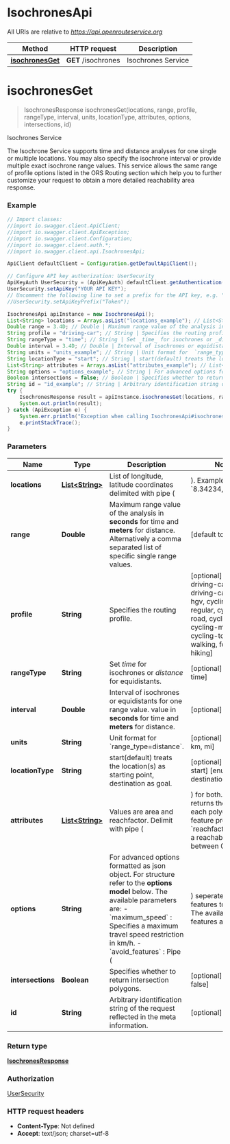 # IsochronesApi

All URIs are relative to *https://api.openrouteservice.org*

Method | HTTP request | Description
------------- | ------------- | -------------
[**isochronesGet**](IsochronesApi.md#isochronesGet) | **GET** /isochrones | Isochrones Service


<a name="isochronesGet"></a>
# **isochronesGet**
> IsochronesResponse isochronesGet(locations, range, profile, rangeType, interval, units, locationType, attributes, options, intersections, id)

Isochrones Service

The Isochrone Service supports time and distance analyses for one single or multiple locations. You may also specify the isochrone interval or provide multiple exact isochrone range values. This service allows the same range of profile options listed in the ORS Routing section which help you to further customize your request to obtain a more detailed reachability area response. 

### Example
```java
// Import classes:
//import io.swagger.client.ApiClient;
//import io.swagger.client.ApiException;
//import io.swagger.client.Configuration;
//import io.swagger.client.auth.*;
//import io.swagger.client.api.IsochronesApi;

ApiClient defaultClient = Configuration.getDefaultApiClient();

// Configure API key authorization: UserSecurity
ApiKeyAuth UserSecurity = (ApiKeyAuth) defaultClient.getAuthentication("UserSecurity");
UserSecurity.setApiKey("YOUR API KEY");
// Uncomment the following line to set a prefix for the API key, e.g. "Token" (defaults to null)
//UserSecurity.setApiKeyPrefix("Token");

IsochronesApi apiInstance = new IsochronesApi();
List<String> locations = Arrays.asList("locations_example"); // List<String> | List of longitude, latitude coordinates delimited with pipe (|).  Example values:   `8.34234,48.23424` 
Double range = 3.4D; // Double | Maximum range value of the analysis in **seconds** for time and **meters** for distance. Alternatively a comma separated list of specific single range values. 
String profile = "driving-car"; // String | Specifies the routing profile.
String rangeType = "time"; // String | Set _time_ for isochrones or _distance_ for equidistants. 
Double interval = 3.4D; // Double | Interval of isochrones or equidistants for one range value. value in **seconds** for time and **meters** for distance. 
String units = "units_example"; // String | Unit format for  `range_type=distance`. 
String locationType = "start"; // String | start(default) treats the location(s) as starting point, destination as goal. 
List<String> attributes = Arrays.asList("attributes_example"); // List<String> | Values are area and reachfactor. Delimit with pipe (|) for both. `area` returns the area of each polygon in its feature properties. `reachfactor` returns a reachability score between 0 and 1. 
String options = "options_example"; // String | For advanced options formatted as json object. For structure refer to the **options model** below. The available parameters are:     - `maximum_speed` : Specifies a maximum travel speed restriction in km/h.     - `avoid_features` : Pipe (|) seperated list of features to avoid.     The available features are :        |     Feature    | Available for                               |       |:--------------:|---------------------------------------------|       | `highways`     | driving-*                                   |       | `tollways`     | driving-*                                   |       | `ferries`      | driving-\\*, cycling-\\*, foot-\\*, wheelchair |       | `tunnels`      | driving-*                                   |       | `pavedroads`   | driving-\\*, cycling-*                       |       | `unpavedroads` | driving-\\*, cycling-*                       |       | `tracks`       | driving-*                                   |       | `fords`        | driving-\\*, cycling-\\*, foot-*              |       | `steps`        | cycling-\\*, foot-\\*, wheelchair             |       | `hills`        | cycling-\\*, foot-\\*                         |     - `vehicle_type` (for `profile=driving-hgv` only): `hgv`,`bus`,`agricultural`,`delivery`,`forestry` and `goods`. It is needed for **vehicle restrictions** to work.     - `profile_params` : Specifies additional routing parameters.     - `weightings`: Weightings will prioritize specified factors over the shortest path.       - `steepness_difficulty`: Specifies the fitness level for `cycling-*` profiles.         - `level`: `0` = Novice, `1` = Moderate, `2` = Amateur, `3` = Pro. The prefered gradient increases with level        - `green`: Specifies the Green factor for `foot-*` profiles.         - `factor`: Values range from `0` to `1`. `0` equals normal routing. `1` will prefer ways through green areas over a shorter route.        - `quiet`: Specifies the Quiet factor for `foot-*` profiles.         - `factor`: Values range from `0` to `1`. `0` equals normal routing. `1` will prefer quiet ways over a shorter route.      - `restrictions` : Specifies restrictions for `driving-hgv`, `wheelchair` or `cycling-*` profiles.       - for `cycling-*`:                       |  Parameter | Description                                                                                                                                                                               |           |:----------:|-------------------------------------------------------------------------------------------------------------------------------------------------------------------------------------------|           | `gradient` | Only for avoided `hills` or specified `steepness_difficulty`. Specifies the maximum route steepness in percent. Values range from `1` to `15`. Routes with a higher gradient are avoided. |        - for `driving-hgv`:          _(you have to specify the `vehicle_type` in the options for these parameters)_                  |  Parameter | Description                                                                                                                       |           |:----------:|-----------------------------------------------------------------------------------------------------------------------------------|           | `length`   | Length restriction in meters.                                                                                                     |           | `width`    | Width restriction in meters.                                                                                                      |           | `height`   | Height restriction in meters.                                                                                                     |           | `axleload` | Axleload restriction in tons.                                                                                                     |           | `weight`   | Weight restriction in tons.                                                                                                       |           | `hazmat`   | Specifies whether to use appropriate routing for delivering hazardous goods and avoiding water protected areas. Default is false. |        - for `wheelchair`:          |       Parameter       | Description                                                                                                         |         |:---------------------:|---------------------------------------------------------------------------------------------------------------------|         |     `surface_type`    | Specifies the [surface type](http://wiki.openstreetmap.org/wiki/Key:surface). Default is `\"cobblestone:flattened\"`. |         |      `track_type`     | Specifies the [grade](http://wiki.openstreetmap.org/wiki/Key:tracktype) of the route. Default is `\"grade1\"`.        |         |   `smoothness_type`   | Specifies the [smoothness](http://wiki.openstreetmap.org/wiki/Key:smoothness) of the route. Default is `\"good\"`.    |         | `maximum_sloped_curb` | Specifies the maximum height of the sloped curb in meters. Values are `0.03`, `0.06`(default), `0.1` or `any`.      |         |   `maximum_incline`   | Specifies the maximum incline as a percentage. `3`, `6`(default), `10`, `15` or `any`.                              |     - `avoid_polygons` : Comprises areas to be avoided for the route. Formatted as [geojson polygon](http://geojson.org/geojson-spec.html#id4) or [geojson multipolygon](http://geojson.org/geojson-spec.html#id7).  This is an example options object for a `cycling-*` profile:  ```json {   \"maximum_speed\": 10,   \"avoid_features\": \"unpavedroads\",   \"profile_params\": {     \"weightings\": {       \"steepness_difficulty\": {         \"level\": 1       },       \"green\": {         \"factor\": 0.8       },       \"quiet\": {         \"factor\": 1.0       }     },     \"restrictions\": {       \"gradient\": 5     }   },   \"avoid_polygons\": {     \"type\": \"Polygon\",     \"coordinates\": [                     [ [100.0, 0.0], [101.0, 0.0], [101.0, 1.0], [100.0, 1.0], [100.0, 0.0] ]    ]} } ``` The minified form(for copy paste purposes):  `{\"maximum_speed\":10,\"avoid_features\":\"unpavedroads\",\"profile_params\":{\"weightings\":{\"steepness_difficulty\":{\"level\":1},\"green\":{\"factor\":0.8},\"quiet\":{\"factor\":1.0}},\"restrictions\":{\"gradient\":5}},\"avoid_polygons\":{\"type\":\"Polygon\",\"coordinates\":[[[100.0,0.0],[101.0,0.0],[101.0,1.0],[100.0,1.0],[100.0,0.0]]]}}`  More examples can be found [here](https://github.com/GIScience/openrouteservice-docs#examples). 
Boolean intersections = false; // Boolean | Specifies whether to return intersection polygons. 
String id = "id_example"; // String | Arbitrary identification string of the request reflected in the meta information.
try {
    IsochronesResponse result = apiInstance.isochronesGet(locations, range, profile, rangeType, interval, units, locationType, attributes, options, intersections, id);
    System.out.println(result);
} catch (ApiException e) {
    System.err.println("Exception when calling IsochronesApi#isochronesGet");
    e.printStackTrace();
}
```

### Parameters

Name | Type | Description  | Notes
------------- | ------------- | ------------- | -------------
 **locations** | [**List&lt;String&gt;**](String.md)| List of longitude, latitude coordinates delimited with pipe (|).  Example values:   &#x60;8.34234,48.23424&#x60;  |
 **range** | **Double**| Maximum range value of the analysis in **seconds** for time and **meters** for distance. Alternatively a comma separated list of specific single range values.  | [default to 60.0]
 **profile** | **String**| Specifies the routing profile. | [optional] [default to driving-car] [enum: driving-car, driving-hgv, cycling-regular, cycling-road, cycling-safe, cycling-mountain, cycling-tour, foot-walking, foot-hiking]
 **rangeType** | **String**| Set _time_ for isochrones or _distance_ for equidistants.  | [optional] [default to time]
 **interval** | **Double**| Interval of isochrones or equidistants for one range value. value in **seconds** for time and **meters** for distance.  | [optional]
 **units** | **String**| Unit format for  &#x60;range_type&#x3D;distance&#x60;.  | [optional] [enum: m, km, mi]
 **locationType** | **String**| start(default) treats the location(s) as starting point, destination as goal.  | [optional] [default to start] [enum: start, destination]
 **attributes** | [**List&lt;String&gt;**](String.md)| Values are area and reachfactor. Delimit with pipe (|) for both. &#x60;area&#x60; returns the area of each polygon in its feature properties. &#x60;reachfactor&#x60; returns a reachability score between 0 and 1.  | [optional] [enum: area, reachfactor]
 **options** | **String**| For advanced options formatted as json object. For structure refer to the **options model** below. The available parameters are:     - &#x60;maximum_speed&#x60; : Specifies a maximum travel speed restriction in km/h.     - &#x60;avoid_features&#x60; : Pipe (|) seperated list of features to avoid.     The available features are :        |     Feature    | Available for                               |       |:--------------:|---------------------------------------------|       | &#x60;highways&#x60;     | driving-*                                   |       | &#x60;tollways&#x60;     | driving-*                                   |       | &#x60;ferries&#x60;      | driving-\\*, cycling-\\*, foot-\\*, wheelchair |       | &#x60;tunnels&#x60;      | driving-*                                   |       | &#x60;pavedroads&#x60;   | driving-\\*, cycling-*                       |       | &#x60;unpavedroads&#x60; | driving-\\*, cycling-*                       |       | &#x60;tracks&#x60;       | driving-*                                   |       | &#x60;fords&#x60;        | driving-\\*, cycling-\\*, foot-*              |       | &#x60;steps&#x60;        | cycling-\\*, foot-\\*, wheelchair             |       | &#x60;hills&#x60;        | cycling-\\*, foot-\\*                         |     - &#x60;vehicle_type&#x60; (for &#x60;profile&#x3D;driving-hgv&#x60; only): &#x60;hgv&#x60;,&#x60;bus&#x60;,&#x60;agricultural&#x60;,&#x60;delivery&#x60;,&#x60;forestry&#x60; and &#x60;goods&#x60;. It is needed for **vehicle restrictions** to work.     - &#x60;profile_params&#x60; : Specifies additional routing parameters.     - &#x60;weightings&#x60;: Weightings will prioritize specified factors over the shortest path.       - &#x60;steepness_difficulty&#x60;: Specifies the fitness level for &#x60;cycling-*&#x60; profiles.         - &#x60;level&#x60;: &#x60;0&#x60; &#x3D; Novice, &#x60;1&#x60; &#x3D; Moderate, &#x60;2&#x60; &#x3D; Amateur, &#x60;3&#x60; &#x3D; Pro. The prefered gradient increases with level        - &#x60;green&#x60;: Specifies the Green factor for &#x60;foot-*&#x60; profiles.         - &#x60;factor&#x60;: Values range from &#x60;0&#x60; to &#x60;1&#x60;. &#x60;0&#x60; equals normal routing. &#x60;1&#x60; will prefer ways through green areas over a shorter route.        - &#x60;quiet&#x60;: Specifies the Quiet factor for &#x60;foot-*&#x60; profiles.         - &#x60;factor&#x60;: Values range from &#x60;0&#x60; to &#x60;1&#x60;. &#x60;0&#x60; equals normal routing. &#x60;1&#x60; will prefer quiet ways over a shorter route.      - &#x60;restrictions&#x60; : Specifies restrictions for &#x60;driving-hgv&#x60;, &#x60;wheelchair&#x60; or &#x60;cycling-*&#x60; profiles.       - for &#x60;cycling-*&#x60;:                       |  Parameter | Description                                                                                                                                                                               |           |:----------:|-------------------------------------------------------------------------------------------------------------------------------------------------------------------------------------------|           | &#x60;gradient&#x60; | Only for avoided &#x60;hills&#x60; or specified &#x60;steepness_difficulty&#x60;. Specifies the maximum route steepness in percent. Values range from &#x60;1&#x60; to &#x60;15&#x60;. Routes with a higher gradient are avoided. |        - for &#x60;driving-hgv&#x60;:          _(you have to specify the &#x60;vehicle_type&#x60; in the options for these parameters)_                  |  Parameter | Description                                                                                                                       |           |:----------:|-----------------------------------------------------------------------------------------------------------------------------------|           | &#x60;length&#x60;   | Length restriction in meters.                                                                                                     |           | &#x60;width&#x60;    | Width restriction in meters.                                                                                                      |           | &#x60;height&#x60;   | Height restriction in meters.                                                                                                     |           | &#x60;axleload&#x60; | Axleload restriction in tons.                                                                                                     |           | &#x60;weight&#x60;   | Weight restriction in tons.                                                                                                       |           | &#x60;hazmat&#x60;   | Specifies whether to use appropriate routing for delivering hazardous goods and avoiding water protected areas. Default is false. |        - for &#x60;wheelchair&#x60;:          |       Parameter       | Description                                                                                                         |         |:---------------------:|---------------------------------------------------------------------------------------------------------------------|         |     &#x60;surface_type&#x60;    | Specifies the [surface type](http://wiki.openstreetmap.org/wiki/Key:surface). Default is &#x60;\&quot;cobblestone:flattened\&quot;&#x60;. |         |      &#x60;track_type&#x60;     | Specifies the [grade](http://wiki.openstreetmap.org/wiki/Key:tracktype) of the route. Default is &#x60;\&quot;grade1\&quot;&#x60;.        |         |   &#x60;smoothness_type&#x60;   | Specifies the [smoothness](http://wiki.openstreetmap.org/wiki/Key:smoothness) of the route. Default is &#x60;\&quot;good\&quot;&#x60;.    |         | &#x60;maximum_sloped_curb&#x60; | Specifies the maximum height of the sloped curb in meters. Values are &#x60;0.03&#x60;, &#x60;0.06&#x60;(default), &#x60;0.1&#x60; or &#x60;any&#x60;.      |         |   &#x60;maximum_incline&#x60;   | Specifies the maximum incline as a percentage. &#x60;3&#x60;, &#x60;6&#x60;(default), &#x60;10&#x60;, &#x60;15&#x60; or &#x60;any&#x60;.                              |     - &#x60;avoid_polygons&#x60; : Comprises areas to be avoided for the route. Formatted as [geojson polygon](http://geojson.org/geojson-spec.html#id4) or [geojson multipolygon](http://geojson.org/geojson-spec.html#id7).  This is an example options object for a &#x60;cycling-*&#x60; profile:  &#x60;&#x60;&#x60;json {   \&quot;maximum_speed\&quot;: 10,   \&quot;avoid_features\&quot;: \&quot;unpavedroads\&quot;,   \&quot;profile_params\&quot;: {     \&quot;weightings\&quot;: {       \&quot;steepness_difficulty\&quot;: {         \&quot;level\&quot;: 1       },       \&quot;green\&quot;: {         \&quot;factor\&quot;: 0.8       },       \&quot;quiet\&quot;: {         \&quot;factor\&quot;: 1.0       }     },     \&quot;restrictions\&quot;: {       \&quot;gradient\&quot;: 5     }   },   \&quot;avoid_polygons\&quot;: {     \&quot;type\&quot;: \&quot;Polygon\&quot;,     \&quot;coordinates\&quot;: [                     [ [100.0, 0.0], [101.0, 0.0], [101.0, 1.0], [100.0, 1.0], [100.0, 0.0] ]    ]} } &#x60;&#x60;&#x60; The minified form(for copy paste purposes):  &#x60;{\&quot;maximum_speed\&quot;:10,\&quot;avoid_features\&quot;:\&quot;unpavedroads\&quot;,\&quot;profile_params\&quot;:{\&quot;weightings\&quot;:{\&quot;steepness_difficulty\&quot;:{\&quot;level\&quot;:1},\&quot;green\&quot;:{\&quot;factor\&quot;:0.8},\&quot;quiet\&quot;:{\&quot;factor\&quot;:1.0}},\&quot;restrictions\&quot;:{\&quot;gradient\&quot;:5}},\&quot;avoid_polygons\&quot;:{\&quot;type\&quot;:\&quot;Polygon\&quot;,\&quot;coordinates\&quot;:[[[100.0,0.0],[101.0,0.0],[101.0,1.0],[100.0,1.0],[100.0,0.0]]]}}&#x60;  More examples can be found [here](https://github.com/GIScience/openrouteservice-docs#examples).  | [optional]
 **intersections** | **Boolean**| Specifies whether to return intersection polygons.  | [optional] [default to false]
 **id** | **String**| Arbitrary identification string of the request reflected in the meta information. | [optional]

### Return type

[**IsochronesResponse**](IsochronesResponse.md)

### Authorization

[UserSecurity](../README.md#UserSecurity)

### HTTP request headers

 - **Content-Type**: Not defined
 - **Accept**: text/json; charset=utf-8

